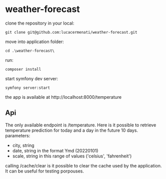 # weather-forecast
clone the repository in your local:

```git clone git@github.com:lucacermenati/weather-forecast.git```

move into application folder:

```cd .\weather-forecast\```

run:

```composer install```

start symfony dev server:

```symfony server:start```

the app is available at http://localhost:8000/temperature

## Api
The only available endpoint is /temperature. Here is it possible to retrieve temperature prediction for today and a day in the future 10 days.
parameters:
- city, string
- date, string in the format Ymd (20220101)
- scale, string in this range of values ('celsius', 'fahrenheit')


calling /cache/clear is it possible to clear the cache used by the application. It can be useful for testing porpouses.
